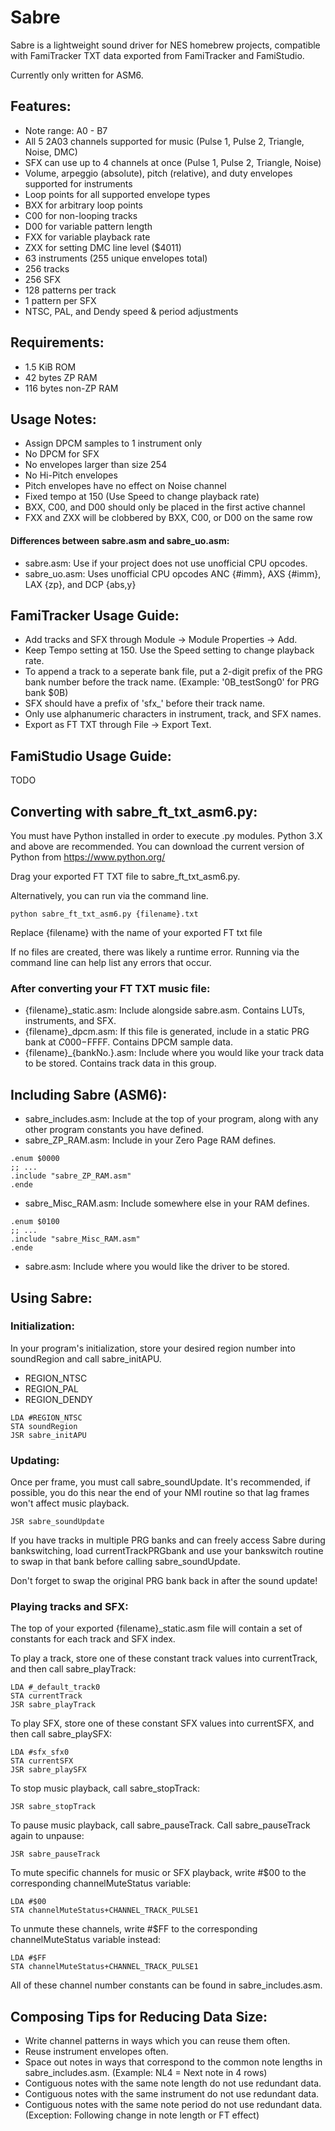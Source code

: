 # Sabre
 Sabre is a lightweight sound driver for NES homebrew projects, compatible with FamiTracker TXT data exported from FamiTracker and FamiStudio. 
 
 Currently only written for ASM6.
 
## Features:
 - Note range: A0 - B7
 - All 5 2A03 channels supported for music (Pulse 1, Pulse 2, Triangle, Noise, DMC)
 - SFX can use up to 4 channels at once (Pulse 1, Pulse 2, Triangle, Noise)
 - Volume, arpeggio (absolute), pitch (relative), and duty envelopes supported for instruments 
 - Loop points for all supported envelope types
 - BXX for arbitrary loop points
 - C00 for non-looping tracks
 - D00 for variable pattern length
 - FXX for variable playback rate
 - ZXX for setting DMC line level ($4011)
 - 63 instruments (255 unique envelopes total)
 - 256 tracks
 - 256 SFX 
 - 128 patterns per track 
 - 1 pattern per SFX
 - NTSC, PAL, and Dendy speed & period adjustments
 
## Requirements:
 - 1.5 KiB ROM
 - 42 bytes ZP RAM
 - 116 bytes non-ZP RAM 
 
## Usage Notes:
 - Assign DPCM samples to 1 instrument only
 - No DPCM for SFX  
 - No envelopes larger than size 254
 - No Hi-Pitch envelopes 
 - Pitch envelopes have no effect on Noise channel
 - Fixed tempo at 150 (Use Speed to change playback rate)
 - BXX, C00, and D00 should only be placed in the first active channel 
 - FXX and ZXX will be clobbered by BXX, C00, or D00 on the same row
 
#### Differences between sabre.asm and sabre\_uo.asm:
 - sabre.asm: Use if your project does not use unofficial CPU opcodes.
 - sabre\_uo.asm: Uses unofficial CPU opcodes ANC {#imm}, AXS {#imm}, LAX {zp}, and DCP {abs,y}
 
## FamiTracker Usage Guide:
 - Add tracks and SFX through Module -> Module Properties -> Add.
 - Keep Tempo setting at 150. Use the Speed setting to change playback rate.
 - To append a track to a seperate bank file, put a 2-digit prefix of the PRG bank number before the track name. (Example: '0B\_testSong0' for PRG bank $0B)
 - SFX should have a prefix of 'sfx_' before their track name.
 - Only use alphanumeric characters in instrument, track, and SFX names.
 - Export as FT TXT through File -> Export Text.

## FamiStudio Usage Guide:
 TODO
 
## Converting with sabre\_ft\_txt\_asm6.py: 
 You must have Python installed in order to execute .py modules. Python 3.X and above are recommended.
 You can download the current version of Python from https://www.python.org/ 
 
 Drag your exported FT TXT file to sabre\_ft\_txt\_asm6.py. 
 
 Alternatively, you can run via the command line.
 ```
 python sabre_ft_txt_asm6.py {filename}.txt	
 ```
 Replace {filename} with the name of your exported FT txt file 
 
 If no files are created, there was likely a runtime error. Running via the command line can help list any errors that occur.
 
### After converting your FT TXT music file:
 - {filename}\_static.asm: Include alongside sabre.asm. Contains LUTs, instruments, and SFX.
 - {filename}\_dpcm.asm: If this file is generated, include in a static PRG bank at $C000-$FFFF. Contains DPCM sample data.
 - {filename}\_{bankNo.}.asm: Include where you would like your track data to be stored. Contains track data in this group. 
 
## Including Sabre (ASM6):
 - sabre\_includes.asm: Include at the top of your program, along with any other program constants you have defined.
 - sabre\_ZP\_RAM.asm: Include in your Zero Page RAM defines.
 ```
 .enum $0000
 ;; ...
 .include "sabre_ZP_RAM.asm"
 .ende
 ```
 - sabre\_Misc\_RAM.asm: Include somewhere else in your RAM defines. 
 ```
 .enum $0100
 ;; ...
 .include "sabre_Misc_RAM.asm"
 .ende
 ```
 - sabre.asm: Include where you would like the driver to be stored.
 
## Using Sabre:

### Initialization:
 In your program's initialization, store your desired region number into soundRegion and call sabre\_initAPU.
 - REGION_NTSC 
 - REGION_PAL
 - REGION_DENDY
 ```
 LDA #REGION_NTSC
 STA soundRegion 
 JSR sabre_initAPU
 ```
 
### Updating:
 Once per frame, you must call sabre\_soundUpdate. It's recommended, if possible, you do this near the end of your NMI routine so that lag frames won't affect music playback.
 ```
 JSR sabre_soundUpdate
 ```
 If you have tracks in multiple PRG banks and can freely access Sabre during bankswitching, load currentTrackPRGbank and use your bankswitch routine to swap in that bank before calling sabre_soundUpdate.
 
 Don't forget to swap the original PRG bank back in after the sound update!
 
### Playing tracks and SFX:
 The top of your exported {filename}\_static.asm file will contain a set of constants for each track and SFX index. 
 
 To play a track, store one of these constant track values into currentTrack, and then call sabre_playTrack:
 ```
 LDA #_default_track0
 STA currentTrack 
 JSR sabre_playTrack
 ```
 To play SFX, store one of these constant SFX values into currentSFX, and then call sabre\_playSFX:
 ```
 LDA #sfx_sfx0
 STA currentSFX
 JSR sabre_playSFX
 ```
 To stop music playback, call sabre_stopTrack:
 ```
 JSR sabre_stopTrack 
 ```
 To pause music playback, call sabre\_pauseTrack. Call sabre\_pauseTrack again to unpause:
 ```
 JSR sabre_pauseTrack 
 ```
 To mute specific channels for music or SFX playback, write #$00 to the corresponding channelMuteStatus variable:
 ```
 LDA #$00
 STA channelMuteStatus+CHANNEL_TRACK_PULSE1
 ```
 To unmute these channels, write #$FF to the corresponding channelMuteStatus variable instead:
 ```
 LDA #$FF 
 STA channelMuteStatus+CHANNEL_TRACK_PULSE1
 ```
 All of these channel number constants can be found in sabre_includes.asm.

## Composing Tips for Reducing Data Size:
 - Write channel patterns in ways which you can reuse them often.
 - Reuse instrument envelopes often.
 - Space out notes in ways that correspond to the common note lengths in sabre_includes.asm. (Example: NL4 = Next note in 4 rows)
 - Contiguous notes with the same note length do not use redundant data.
 - Contiguous notes with the same instrument do not use redundant data.
 - Contiguous notes with the same note period do not use redundant data. (Exception: Following change in note length or FT effect)


 